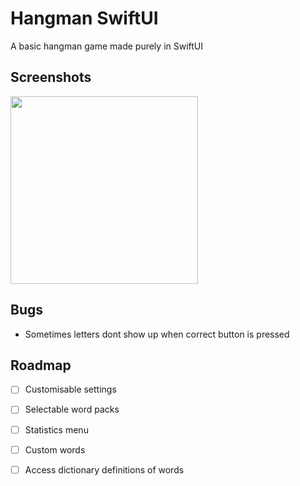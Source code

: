 
# Hangman SwiftUI
A basic hangman game made purely in SwiftUI

## Screenshots

<img src="https://i.imgur.com/iaxXxMv.png" width="300"/>

## Bugs
- Sometimes letters dont show up when correct button is pressed

## Roadmap

- [ ] Customisable settings

- [ ] Selectable word packs

- [ ] Statistics menu

- [ ] Custom words

- [ ] Access dictionary definitions of words

